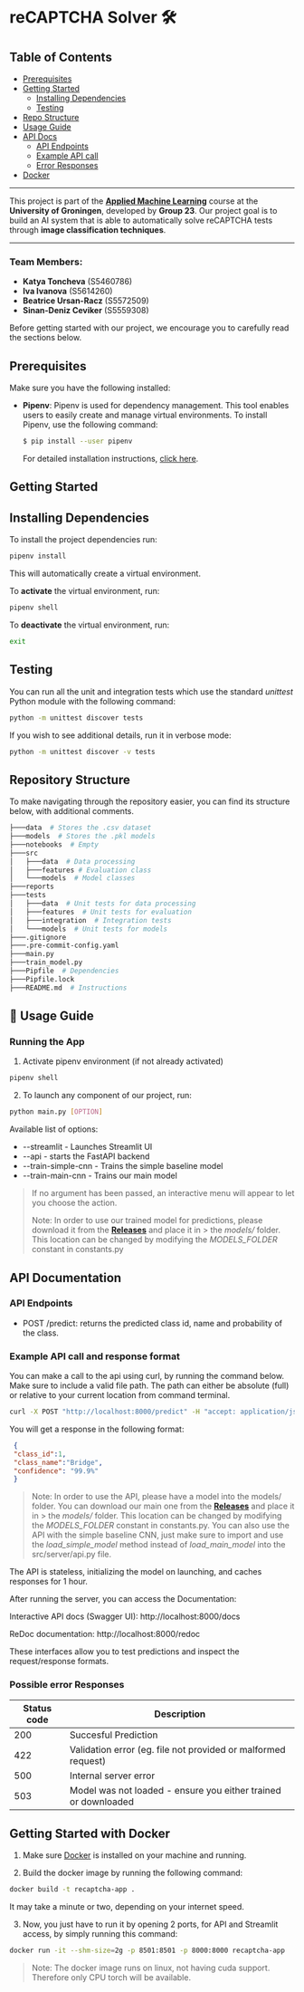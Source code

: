 # reCAPTCHA Solver 🛠️

## Table of Contents

- [Prerequisites](#prerequisites)
- [Getting Started](#getting-started)
    - [Installing Dependencies](#installing-dependencies)
    - [Testing](#testing)
- [Repo Structure](#repository-structure)
- [Usage Guide](#-usage-guide)
- [API Docs](#api-documentation)
    - [API Endpoints](#api-endpoints)
    - [Example API call](#example-api-call-and-response-format)
    - [Error Responses](#possible-error-responses)
- [Docker](#getting-started-with-docker)

---

This project is part of the **[Applied Machine Learning](https://ocasys.rug.nl/current/catalog/course/WBAI065-05#WBAI065-05.2024-2025.1)** course at the **University of Groningen**, developed by **Group 23**. Our project goal is to build an AI system that is able to automatically solve reCAPTCHA tests through **image classification techniques**.

---

### **Team Members:**

- **Katya Toncheva** (S5460786)  
- **Iva Ivanova** (S5614260)  
- **Beatrice Ursan-Racz** (S5572509)  
- **Sinan-Deniz Ceviker** (S5559308)  

Before getting started with our project, we encourage you to carefully read the sections below.

## Prerequisites
Make sure you have the following installed:

- **Pipenv**: Pipenv is used for dependency management. This tool enables users to easily create and manage virtual environments. To install Pipenv, use the following command:
    ```bash
    $ pip install --user pipenv
    ```
    For detailed installation instructions, [click here](https://pipenv.pypa.io/en/latest/installation.html).

## Getting Started
## Installing Dependencies
To install the project dependencies run:

```bash
pipenv install
```

This will automatically create a virtual environment.

To **activate** the virtual environment, run:

```bash
pipenv shell
```

To **deactivate** the virtual environment, run:

```bash
exit
```

## Testing
You can run all the unit and integration tests which use the standard _unittest_ Python module with the following command:

```bash
python -m unittest discover tests
```
If you wish to see additional details, run it in verbose mode:

```bash
python -m unittest discover -v tests
```

## Repository Structure

To make navigating through the repository easier, you can find its structure below, with additional comments.


```bash
├───data  # Stores the .csv dataset
├───models  # Stores the .pkl models
├───notebooks  # Empty
├───src
│   ├───data  # Data processing
│   ├───features # Evaluation class
│   └───models  # Model classes
├───reports
├───tests
│   ├───data  # Unit tests for data processing
│   ├───features  # Unit tests for evaluation
│   ├───integration  # Integration tests
│   └───models  # Unit tests for models
├───.gitignore
├───.pre-commit-config.yaml
├───main.py 
├───train_model.py
├───Pipfile  # Dependencies
├───Pipfile.lock
├───README.md  # Instructions
```

## **🚀 Usage Guide**

### Running the App

1. Activate pipenv environment (if not already activated)

```bash
pipenv shell
```

2. To launch any component of our project, run:
```bash
python main.py [OPTION]
```

Available list of options:
- --streamlit - Launches Streamlit UI
- --api - starts the FastAPI backend
- --train-simple-cnn - Trains the simple baseline model
- --train-main-cnn - Trains our main model

> If no argument has been passed, an interactive menu will appear to let you choose the action.
>
> Note: In order to use our trained model for predictions, please download it from the **[Releases](https://github.com/sinan2000/recaptcha/releases)** and place it in > the *models/* folder. This location can be changed by modifying the *MODELS_FOLDER* constant in constants.py


## API Documentation

### API Endpoints
- POST /predict: returns the predicted class id, name and probability of the class.

### Example API call and response format

You can make a call to the api using curl, by running the command below. Make sure to include a valid file path. The path can either be absolute (full) or relative to your
current location from command terminal.

```bash
curl -X POST "http://localhost:8000/predict" -H "accept: application/json" -H "Content-Type: multipart/form-data" -F "file=@<path_to_file>"
```
You will get a response in the following format:

```json
 {
 "class_id":1,
 "class_name":"Bridge",
 "confidence": "99.9%"
 }
```

> Note: In order to use the API, please have a model into the models/ folder. You can download our main one from the **[Releases](https://github.com/sinan2000/recaptcha/releases)** and place it in > the *models/* folder. This location can be changed by modifying the *MODELS_FOLDER* constant in constants.py. You can also use the API with the simple baseline CNN, just make sure to import and use the *load_simple_model* method instead of *load_main_model* into the src/server/api.py file.


The API is stateless, initializing the model on launching, and caches responses for 1 hour.


After running the server, you can access the Documentation:

Interactive API docs (Swagger UI): http://localhost:8000/docs

ReDoc documentation: http://localhost:8000/redoc

These interfaces allow you to test predictions and inspect the request/response formats.

### Possible error Responses

| Status code  |    Description
|--------------|----------------------------------------------------------------|
|    200       |  Succesful Prediction                                          |
|    422       |  Validation error (eg. file not provided or malformed request) |
|    500       |  Internal server error                                         |
|    503       |  Model was not loaded - ensure you either trained or downloaded|

## Getting Started with Docker

1. Make sure [Docker](https://docs.docker.com/get-docker/) is installed on your machine and running.

2. Build the docker image by running the following command:
```bash
docker build -t recaptcha-app .
```

It may take a minute or two, depending on your internet speed.

3. Now, you just have to run it by opening 2 ports, for API and Streamlit access, by simply running this command:

```bash
docker run -it --shm-size=2g -p 8501:8501 -p 8000:8000 recaptcha-app
```

> Note: The docker image runs on linux, not having cuda support. Therefore only CPU torch will be available.